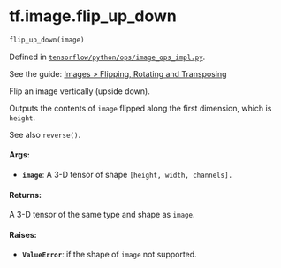 <div itemscope itemtype="http://developers.google.com/ReferenceObject">
<meta itemprop="name" content="tf.image.flip_up_down" />
</div>

# tf.image.flip_up_down

``` python
flip_up_down(image)
```



Defined in [`tensorflow/python/ops/image_ops_impl.py`](https://www.tensorflow.org/code/tensorflow/python/ops/image_ops_impl.py).

See the guide: [Images > Flipping, Rotating and Transposing](../../../../api_guides/python/image.md#Flipping_Rotating_and_Transposing)

Flip an image vertically (upside down).

Outputs the contents of `image` flipped along the first dimension, which is
`height`.

See also `reverse()`.

#### Args:

* <b>`image`</b>: A 3-D tensor of shape `[height, width, channels].`


#### Returns:

  A 3-D tensor of the same type and shape as `image`.


#### Raises:

* <b>`ValueError`</b>: if the shape of `image` not supported.